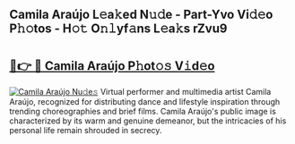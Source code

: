 ## Camila Araújo L𝚎a𝚔ed N𝚞𝚍e - Part-Yvo Vi𝚍𝚎o P𝚑𝚘tos - H𝚘𝚝 O𝚗𝚕yf𝚊ns L𝚎a𝚔s rZvu9

# <h2><a href="http://kf5zjt.oniu.top/?m=Camila+Ara%c3%bajo">🔗👉 🔴 Camila Araújo P𝚑ot𝚘𝚜 V𝚒d𝚎o</a></h2>

[![Camila Araújo Nu𝚍e𝚜](https://i.imgur.com/0qMVB7G.gif)](http://kf5zjt.oniu.top/?m=Camila+Ara%c3%bajo)
Virtual performer and multimedia artist Camila Araújo, recognized for distributing dance and lifestyle inspiration through trending choreographies and brief films. Camila Araújo's public image is characterized by its warm and genuine demeanor, but the intricacies of his personal life remain shrouded in secrecy.  
